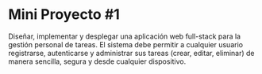 # Mini Proyecto #1

Diseñar, implementar y desplegar una aplicación web full-stack para la gestión personal de tareas. El sistema debe permitir a cualquier usuario registrarse, autenticarse y administrar sus tareas (crear, editar, eliminar) de manera sencilla, segura y desde cualquier dispositivo.
